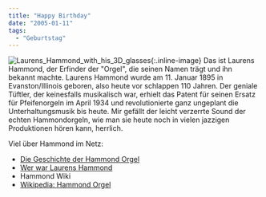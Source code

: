 ```yaml
---
title: "Happy Birthday"
date: "2005-01-11"
tags:
  - "Geburtstag"
---
```


![Laurens_Hammond_with_his_3D_glasses](/img/webpropaganda/Laurens_Hammond_with_his_3D_glasses.jpg){:.inline-image} Das ist Laurens Hammond, der Erfinder der "Orgel", die seinen Namen trägt und ihn bekannt machte. Laurens Hammond wurde am 11. Januar 1895 in Evanston/Illinois geboren, also heute vor schlappen 110 Jahren. Der geniale Tüftler, der keinesfalls musikalisch war, erhielt das Patent für seinen Ersatz für Pfeifenorgeln im April 1934 und revolutionierte ganz ungeplant die Unterhaltungsmusik bis heute. Mir gefällt der leicht verzerrte Sound der echten Hammondorgeln, wie man sie heute noch in vielen jazzigen Produktionen hören kann, herrlich.

Viel über Hammond im Netz:

- [Die Geschichte der Hammond Orgel](http://www.cs.us.es/~perer/publicac/hammond/aleman.html)
- [Wer war Laurens Hammond](http://www.hammond-times.ch/geschichte_main.htm)
- Hammond Wiki
- [Wikipedia: Hammond Orgel](http://de.wikipedia.org/wiki/Hammond-Orgel)
